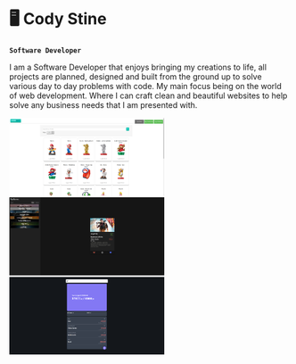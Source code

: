 # 🖥️ Cody Stine

**`Software Developer`**

I am a Software Developer that enjoys bringing my creations to life, all projects are planned, designed and built from the ground up to solve various day to day problems with code.
My main focus being on the world of web development. Where I can craft clean and beautiful websites to help solve any business needs that I am presented with.

<!-- <p align="left">
  <a href="">
    <img alt="portfolio" title="Total stars on GitHub" src="https://personal-portfolio-one-opal.vercel.app/?color=55960c&style=for-the-badge&labelColor=488207&logo=person"/></a>
</p> -->

<p align="left">
  <a class="display-card" href="https://github.com/CydoEntis/MyAmiibos"><img width="278" src="./amiibo-list.png" alt="amiibo party"></a>
    <a class="display-card" href="https://github.com/CydoEntis/tapgames"><img width="278" src="./tap-games.png" alt="tap games home page"></a>
      <a class="display-card" href="https://github.com/CydoEntis/expensify"><img width="278" src="./expensify.png" alt="expensify dashboard"></a>
</p>


